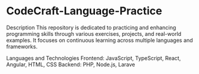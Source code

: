 # CodeCraft-Language-Practice
Description
This repository is dedicated to practicing and enhancing programming skills through various exercises, projects, and real-world examples. It focuses on continuous learning across multiple languages and frameworks.

Languages and Technologies
Frontend: JavaScript, TypeScript, React, Angular, HTML, CSS
Backend: PHP, Node.js, Larave
